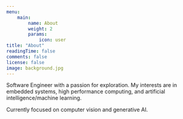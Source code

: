 ```yaml
---
menu: 
    main:
        name: About
        weight: 2
        params:
            icon: user
title: "About"
readingTime: false
comments: false
license: false
image: background.jpg
---
```


Software Engineer with a passion for exploration. My interests are in embedded systems, high performance computing, and artificial intelligence/machine learning.

Currently focused on computer vision and generative AI.
